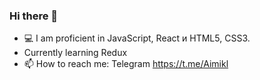 ### Hi there 👋
- 💻 I am proficient in JavaScript, React и HTML5, CSS3.
- Currently learning Redux
- 📫 How to reach me: Telegram https://t.me/Aimikl
